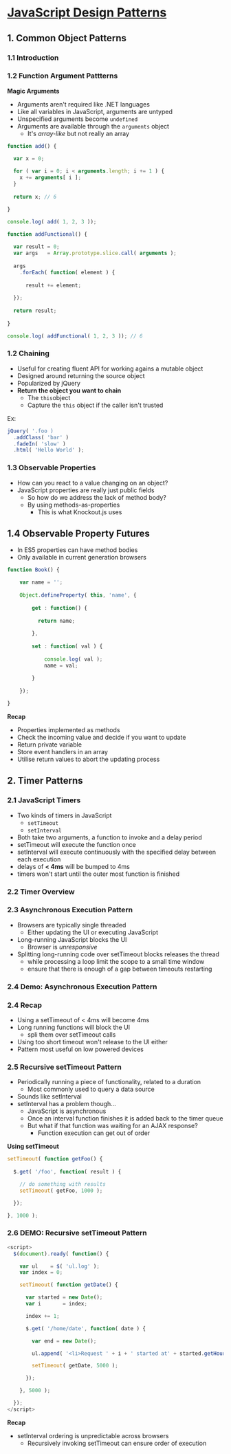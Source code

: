 # [JavaScript Design Patterns](http://www.pluralsight.com/courses/javascript-design-patterns)

## 1. Common Object Patterns

### 1.1 Introduction

### 1.2 Function Argument Pattterns

**Magic Arguments**

- Arguments aren't required like .NET languages
- Like all variables in JavaScript, arguments are untyped
- Unspecified arguments become `undefined`
- Arguments are available through the `arguments` object
  - It's *array-like* but not really an array
  
```js
function add() {

  var x = 0;
  
  for ( var i = 0; i < arguments.length; i += 1 ) {
    x += arguments[ i ];
  }
  
  return x; // 6

}

console.log( add( 1, 2, 3 ));

function addFunctional() {
  
  var result = 0;
  var args   = Array.prototype.slice.call( arguments );
  
  args
    .forEach( function( element ) {
    
      result += element;
    
  });
  
  return result;
  
}

console.log( addFunctional( 1, 2, 3 )); // 6
```

### 1.2 Chaining

- Useful for creating fluent API for working agains a mutable object
- Designed around returning the source object
- Popularized by jQuery
- **Return the object you want to chain**
  - The `this`object
  - Capture the `this` object if the caller isn't trusted

Ex:

```js
jQuery( '.foo )
  .addClass( 'bar' )
  .fadeIn( 'slow' )
  .html( 'Hello World' );
```

### 1.3 Observable Properties

- How can you react to a value changing on an object?
- JavaScript properties are really just public fields
  - So how do we address the lack of method body?
  - By using methods-as-properties
    - This is what Knockout.js uses
    
## 1.4 Observable Property Futures

- In ES5 properties can have method bodies
- Only available in current generation browsers

```js
function Book() {

	var name = '';
	
	Object.defineProperty( this, 'name', {
	
		get : function() {
		
		  return name;
		  
		},
		
		set : function( val ) {
		
			console.log( val );
			name = val;
			
		}
	
	});

}
```

**Recap**

- Properties implemented as methods
- Check the incoming value and decide if you want to update
- Return private variable
- Store event handlers in an array
- Utilise return values to abort the updating process

## 2. Timer Patterns

### 2.1 JavaScript Timers

- Two kinds of timers in JavaScript
  - `setTimeout`
  - `setInterval`
- Both take two arguments, a function to invoke and a delay period
- setTimeout will execute the function once
- setInterval will execute continuously with the specified delay between each execution
- delays of **< 4ms** will be bumped to 4ms
- timers won't start until the outer most function is finished

### 2.2 Timer Overview

### 2.3 Asynchronous Execution Pattern

- Browsers are typically single threaded
  - Either updating the UI or executing JavaScript
- Long-running JavaScript blocks the UI
  - Browser is *unresponsive*
- Splitting long-running code over setTimeout blocks releases the thread
  - while processing a loop limit the scope to a small time window
  - ensure that there is enough of a gap between timeouts restarting
  
### 2.4 Demo: Asynchronous Execution Pattern

### 2.4 Recap

- Using a setTimeout of < 4ms will become 4ms
- Long running functions will block the UI
	- spli them over setTimeout calls
- Using too short timeout won't release to the UI either
- Pattern most useful on low powered devices

### 2.5 Recursive setTimeout Pattern

- Periodically running a piece of functionality, related to a duration
  - Most commonly used to query a data source
- Sounds like setInterval
- setInterval has a problem though...
  - JavaScript is asynchronous
  - Once an interval function finishes it is added back to the timer queue
  - But what if that function was waiting for an AJAX response?
    - Function execution can get out of order

**Using setTimeout**

```js
setTimeout( function getFoo() {
  
  $.get( '/foo', function( result ) {

    // do something with results
    setTimeout( getFoo, 1000 );

  });

}, 1000 );
```

### 2.6 DEMO: Recursive setTimeout Pattern

```js
<script>
  $(document).ready( function() {

    var ul    = $( 'ul.log' );
    var index = 0;

    setTimeout( function getDate() {

      var started = new Date();
      var i       = index;

      index += 1;

      $.get( '/home/date', function( date ) {

        var end = new Date();

        ul.append( '<li>Request ' + i + ' started at' + started.getHours() /* ... */ );

        setTimeout( getDate, 5000 );

      });

    }, 5000 );

  });
</script>
```

**Recap**

- setInterval ordering is unpredictable across browsers
  - Recursively invoking setTimeout can ensure order of execution